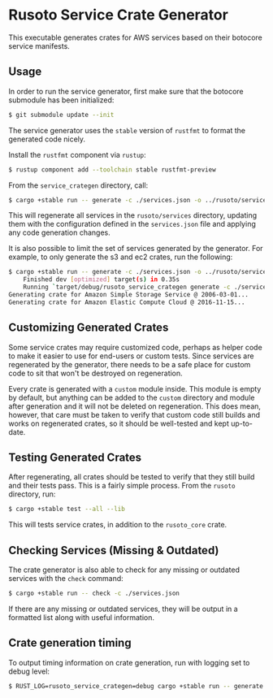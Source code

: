 # Rusoto Service Crate Generator
This executable generates crates for AWS services based on their botocore service manifests.

## Usage
In order to run the service generator, first make sure that the botocore submodule has been initialized:

```bash
$ git submodule update --init
```

The service generator uses the `stable` version of `rustfmt` to format the generated code nicely.

Install the `rustfmt` component via `rustup`:

```bash
$ rustup component add --toolchain stable rustfmt-preview
```

From the `service_crategen` directory, call:

```bash
$ cargo +stable run -- generate -c ./services.json -o ../rusoto/services
```

This will regenerate all services in the `rusoto/services` directory, updating them with the configuration defined in the `services.json` file and applying any code generation changes.

It is also possible to limit the set of services generated by the generator. For example, to only generate the s3 and ec2 crates,
run the following:

```bash
$ cargo +stable run -- generate -c ./services.json -o ../rusoto/services -s s3 -s ec2
    Finished dev [optimized] target(s) in 0.35s
    Running `target/debug/rusoto_service_crategen generate -c ./services.json -o ../rusoto/services -s s3 -s ec2`
Generating crate for Amazon Simple Storage Service @ 2006-03-01...
Generating crate for Amazon Elastic Compute Cloud @ 2016-11-15...
```


## Customizing Generated Crates
Some service crates may require customized code, perhaps as helper code to make it easier to use for end-users or custom tests. Since services are regenerated by the generator, there needs to be a safe place for custom code to sit that won't be destroyed on regeneration.

Every crate is generated with a `custom` module inside. This module is empty by default, but anything can be added to the `custom` directory and module after generation and it will not be deleted on regeneration. This does mean, however, that care must be taken to verify that custom code still builds and works on regenerated crates, so it should be well-tested and kept up-to-date.

## Testing Generated Crates
After regenerating, all crates should be tested to verify that they still build and their tests pass. This is a fairly simple process. From the `rusoto` directory, run:

```bash
$ cargo +stable test --all --lib
```

This will tests service crates, in addition to the `rusoto_core` crate.

## Checking Services (Missing & Outdated)
The crate generator is also able to check for any missing or outdated services with the `check` command:

```bash
$ cargo +stable run -- check -c ./services.json
```

If there are any missing or outdated services, they will be output in a formatted list along with useful information.

## Crate generation timing

To output timing information on crate generation, run with logging set to debug level:

```bash
$ RUST_LOG=rusoto_service_crategen=debug cargo +stable run -- generate -c ./services.json -o ../rusoto/services
```
